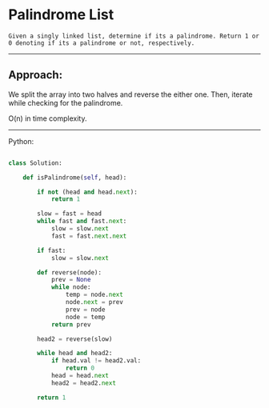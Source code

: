 # Palindrome List

    Given a singly linked list, determine if its a palindrome. Return 1 or
    0 denoting if its a palindrome or not, respectively.

---

## Approach:

We split the array into two halves and reverse the either one. Then, iterate
while checking for the palindrome.

O(n) in time complexity.

---

Python:

```python

class Solution:

    def isPalindrome(self, head):

        if not (head and head.next):
            return 1

        slow = fast = head
        while fast and fast.next:
            slow = slow.next
            fast = fast.next.next

        if fast:
            slow = slow.next

        def reverse(node):
            prev = None
            while node:
                temp = node.next
                node.next = prev
                prev = node
                node = temp
            return prev

        head2 = reverse(slow)

        while head and head2:
            if head.val != head2.val:
                return 0
            head = head.next
            head2 = head2.next

        return 1
```
